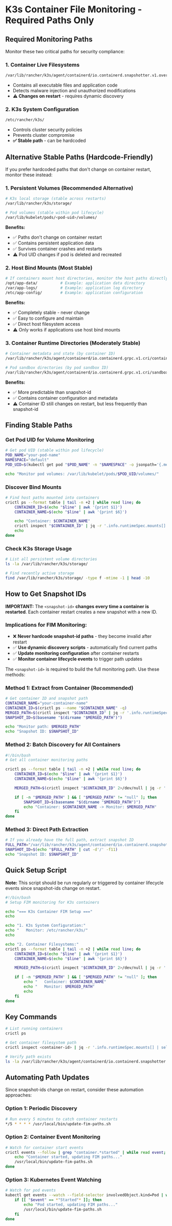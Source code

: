 # K3s Container File Monitoring - Required Paths Only

## Required Monitoring Paths

Monitor these two critical paths for security compliance:

### 1. Container Live Filesystems
```bash
/var/lib/rancher/k3s/agent/containerd/io.containerd.snapshotter.v1.overlayfs/snapshots/<snapshot-id>/fs
```
- Contains all executable files and application code
- Detects malware injection and unauthorized modifications
- **⚠️ Changes on restart** - requires dynamic discovery

### 2. K3s System Configuration
```bash
/etc/rancher/k3s/
```
- Controls cluster security policies
- Prevents cluster compromise
- **✅ Stable path** - can be hardcoded

## Alternative Stable Paths (Hardcode-Friendly)

If you prefer hardcoded paths that don't change on container restart, monitor these instead:

### 1. Persistent Volumes (Recommended Alternative)
```bash
# K3s local storage (stable across restarts)
/var/lib/rancher/k3s/storage/

# Pod volumes (stable within pod lifecycle)
/var/lib/kubelet/pods/<pod-uid>/volumes/
```
**Benefits:**
- ✅ Paths don't change on container restart
- ✅ Contains persistent application data
- ✅ Survives container crashes and restarts
- ⚠️ Pod UID changes if pod is deleted and recreated

### 2. Host Bind Mounts (Most Stable)
```bash
# If containers mount host directories, monitor the host paths directly
/opt/app-data/          # Example: application data directory
/var/app-logs/          # Example: application log directory
/etc/app-config/        # Example: application configuration
```
**Benefits:**
- ✅ Completely stable - never change
- ✅ Easy to configure and maintain
- ✅ Direct host filesystem access
- ⚠️ Only works if applications use host bind mounts

### 3. Container Runtime Directories (Moderately Stable)
```bash
# Container metadata and state (by container ID)
/var/lib/rancher/k3s/agent/containerd/io.containerd.grpc.v1.cri/containers/<container-id>/

# Pod sandbox directories (by pod sandbox ID)
/var/lib/rancher/k3s/agent/containerd/io.containerd.grpc.v1.cri/sandboxes/<sandbox-id>/
```
**Benefits:**
- ✅ More predictable than snapshot-id
- ✅ Contains container configuration and metadata
- ⚠️ Container ID still changes on restart, but less frequently than snapshot-id

## Finding Stable Paths

### Get Pod UID for Volume Monitoring
```bash
# Get pod UID (stable within pod lifecycle)
POD_NAME="your-pod-name"
NAMESPACE="default"
POD_UID=$(kubectl get pod "$POD_NAME" -n "$NAMESPACE" -o jsonpath='{.metadata.uid}')

echo "Monitor pod volumes: /var/lib/kubelet/pods/$POD_UID/volumes/"
```

### Discover Bind Mounts
```bash
# Find host paths mounted into containers
crictl ps --format table | tail -n +2 | while read line; do
    CONTAINER_ID=$(echo "$line" | awk '{print $1}')
    CONTAINER_NAME=$(echo "$line" | awk '{print $6}')

    echo "Container: $CONTAINER_NAME"
    crictl inspect "$CONTAINER_ID" | jq -r '.info.runtimeSpec.mounts[] | select(.type == "bind") | "  Host: \(.source) -> Container: \(.destination)"'
    echo
done
```

### Check K3s Storage Usage
```bash
# List all persistent volume directories
ls -la /var/lib/rancher/k3s/storage/

# Find recently active storage
find /var/lib/rancher/k3s/storage/ -type f -mtime -1 | head -10
```

## How to Get Snapshot IDs

**IMPORTANT:** The `<snapshot-id>` **changes every time a container is restarted**. Each container restart creates a new snapshot with a new ID.

### Implications for FIM Monitoring:
- ❌ **Never hardcode snapshot-id paths** - they become invalid after restart
- ✅ **Use dynamic discovery scripts** - automatically find current paths
- ✅ **Update monitoring configuration** after container restarts
- ✅ **Monitor container lifecycle events** to trigger path updates

The `<snapshot-id>` is required to build the full monitoring path. Use these methods:

### Method 1: Extract from Container (Recommended)
```bash
# Get container ID and snapshot path
CONTAINER_NAME="your-container-name"
CONTAINER_ID=$(crictl ps --name "$CONTAINER_NAME" -q)
MERGED_PATH=$(crictl inspect "$CONTAINER_ID" | jq -r '.info.runtimeSpec.mounts[] | select(.destination == "/") | .source')
SNAPSHOT_ID=$(basename "$(dirname "$MERGED_PATH")")

echo "Monitor path: $MERGED_PATH"
echo "Snapshot ID: $SNAPSHOT_ID"
```

### Method 2: Batch Discovery for All Containers
```bash
#!/bin/bash
# Get all container monitoring paths

crictl ps --format table | tail -n +2 | while read line; do
    CONTAINER_ID=$(echo "$line" | awk '{print $1}')
    CONTAINER_NAME=$(echo "$line" | awk '{print $6}')

    MERGED_PATH=$(crictl inspect "$CONTAINER_ID" 2>/dev/null | jq -r '.info.runtimeSpec.mounts[]? | select(.destination == "/") | .source' 2>/dev/null)

    if [ -n "$MERGED_PATH" ] && [ "$MERGED_PATH" != "null" ]; then
        SNAPSHOT_ID=$(basename "$(dirname "$MERGED_PATH")")
        echo "Container: $CONTAINER_NAME -> Monitor: $MERGED_PATH"
    fi
done
```

### Method 3: Direct Path Extraction
```bash
# If you already have the full path, extract snapshot ID
FULL_PATH="/var/lib/rancher/k3s/agent/containerd/io.containerd.snapshotter.v1.overlayfs/snapshots/abc123def456/fs"
SNAPSHOT_ID=$(echo "$FULL_PATH" | cut -d'/' -f11)
echo "Snapshot ID: $SNAPSHOT_ID"
```

## Quick Setup Script

**Note:** This script should be run regularly or triggered by container lifecycle events since snapshot-ids change on restart.

```bash
#!/bin/bash
# Setup FIM monitoring for K3s containers

echo "=== K3s Container FIM Setup ==="
echo

echo "1. K3s System Configuration:"
echo "   Monitor: /etc/rancher/k3s/"
echo

echo "2. Container Filesystems:"
crictl ps --format table | tail -n +2 | while read line; do
    CONTAINER_ID=$(echo "$line" | awk '{print $1}')
    CONTAINER_NAME=$(echo "$line" | awk '{print $6}')

    MERGED_PATH=$(crictl inspect "$CONTAINER_ID" 2>/dev/null | jq -r '.info.runtimeSpec.mounts[]? | select(.destination == "/") | .source' 2>/dev/null)

    if [ -n "$MERGED_PATH" ] && [ "$MERGED_PATH" != "null" ]; then
        echo "   Container: $CONTAINER_NAME"
        echo "   Monitor: $MERGED_PATH"
        echo
    fi
done
```

## Key Commands

```bash
# List running containers
crictl ps

# Get container filesystem path
crictl inspect <container-id> | jq -r '.info.runtimeSpec.mounts[] | select(.destination == "/") | .source'

# Verify path exists
ls -la /var/lib/rancher/k3s/agent/containerd/io.containerd.snapshotter.v1.overlayfs/snapshots/<snapshot-id>/fs
```

## Automating Path Updates

Since snapshot-ids change on restart, consider these automation approaches:

### Option 1: Periodic Discovery
```bash
# Run every 5 minutes to catch container restarts
*/5 * * * * /usr/local/bin/update-fim-paths.sh
```

### Option 2: Container Event Monitoring
```bash
# Watch for container start events
crictl events --follow | grep "container.*started" | while read event; do
    echo "Container started, updating FIM paths..."
    /usr/local/bin/update-fim-paths.sh
done
```

### Option 3: Kubernetes Event Watching
```bash
# Watch for pod events
kubectl get events --watch --field-selector involvedObject.kind=Pod | while read event; do
    if [[ "$event" == *"Started"* ]]; then
        echo "Pod started, updating FIM paths..."
        /usr/local/bin/update-fim-paths.sh
    fi
done
```
